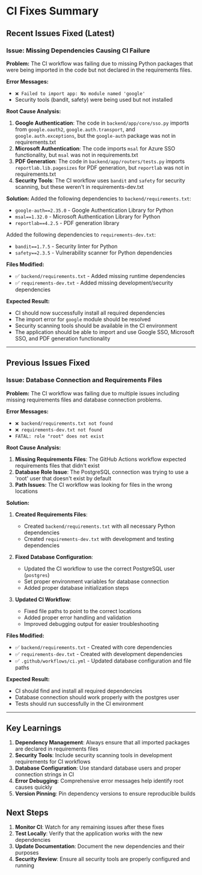 # CI Fixes Summary

## Recent Issues Fixed (Latest)

### Issue: Missing Dependencies Causing CI Failure

**Problem:** The CI workflow was failing due to missing Python packages that were being imported in the code but not declared in the requirements files.

**Error Messages:**
- `❌ Failed to import app: No module named 'google'`
- Security tools (bandit, safety) were being used but not installed

**Root Cause Analysis:**
1. **Google Authentication**: The code in `backend/app/core/sso.py` imports from `google.oauth2`, `google.auth.transport`, and `google.auth.exceptions`, but the `google-auth` package was not in requirements.txt
2. **Microsoft Authentication**: The code imports `msal` for Azure SSO functionality, but `msal` was not in requirements.txt
3. **PDF Generation**: The code in `backend/app/routers/tests.py` imports `reportlab.lib.pagesizes` for PDF generation, but `reportlab` was not in requirements.txt
4. **Security Tools**: The CI workflow uses `bandit` and `safety` for security scanning, but these weren't in requirements-dev.txt

**Solution:**
Added the following dependencies to `backend/requirements.txt`:
- `google-auth==2.35.0` - Google Authentication Library for Python
- `msal==1.32.0` - Microsoft Authentication Library for Python
- `reportlab==4.2.5` - PDF generation library

Added the following dependencies to `requirements-dev.txt`:
- `bandit==1.7.5` - Security linter for Python
- `safety==2.3.5` - Vulnerability scanner for Python dependencies

**Files Modified:**
- ✅ `backend/requirements.txt` - Added missing runtime dependencies
- ✅ `requirements-dev.txt` - Added missing development/security dependencies

**Expected Result:**
- CI should now successfully install all required dependencies
- The import error for `google` module should be resolved
- Security scanning tools should be available in the CI environment
- The application should be able to import and use Google SSO, Microsoft SSO, and PDF generation functionality

---

## Previous Issues Fixed

### Issue: Database Connection and Requirements Files

**Problem:** The CI workflow was failing due to multiple issues including missing requirements files and database connection problems.

**Error Messages:**
- `❌ backend/requirements.txt not found`
- `❌ requirements-dev.txt not found`  
- `FATAL: role "root" does not exist`

**Root Cause Analysis:**
1. **Missing Requirements Files**: The GitHub Actions workflow expected requirements files that didn't exist
2. **Database Role Issue**: The PostgreSQL connection was trying to use a 'root' user that doesn't exist by default
3. **Path Issues**: The CI workflow was looking for files in the wrong locations

**Solution:**
1. **Created Requirements Files**: 
   - Created `backend/requirements.txt` with all necessary Python dependencies
   - Created `requirements-dev.txt` with development and testing dependencies

2. **Fixed Database Configuration**:
   - Updated the CI workflow to use the correct PostgreSQL user (`postgres`)
   - Set proper environment variables for database connection
   - Added proper database initialization steps

3. **Updated CI Workflow**:
   - Fixed file paths to point to the correct locations
   - Added proper error handling and validation
   - Improved debugging output for easier troubleshooting

**Files Modified:**
- ✅ `backend/requirements.txt` - Created with core dependencies
- ✅ `requirements-dev.txt` - Created with development dependencies
- ✅ `.github/workflows/ci.yml` - Updated database configuration and file paths

**Expected Result:**
- CI should find and install all required dependencies
- Database connection should work properly with the postgres user
- Tests should run successfully in the CI environment

---

## Key Learnings

1. **Dependency Management**: Always ensure that all imported packages are declared in requirements files
2. **Security Tools**: Include security scanning tools in development requirements for CI workflows
3. **Database Configuration**: Use standard database users and proper connection strings in CI
4. **Error Debugging**: Comprehensive error messages help identify root causes quickly
5. **Version Pinning**: Pin dependency versions to ensure reproducible builds

## Next Steps

1. **Monitor CI**: Watch for any remaining issues after these fixes
2. **Test Locally**: Verify that the application works with the new dependencies
3. **Update Documentation**: Document the new dependencies and their purposes
4. **Security Review**: Ensure all security tools are properly configured and running